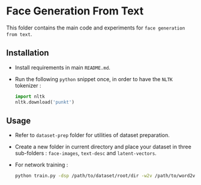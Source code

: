 # Face Generation From Text

This folder contains the main code and experiments for `face generation from text`.

## Installation

-   Install requirements in main `README.md`.

-   Run the following `python` snippet once, in order to have the `NLTK` tokenizer :
    ```python
    import nltk
    nltk.download('punkt')
    ```

## Usage

-   Refer to `dataset-prep` folder for utilities of dataset preparation.

-   Create a new folder in current directory and place your dataset in three sub-folders : `face-images`, `text-desc` and `latent-vectors`.

-   For network training :
    ```bash
    python train.py -dsp /path/to/dataset/root/dir -w2v /path/to/word2vec/file -mv model_version(1|2) -pkl /path/to/stylegan2/model/file -psi truncation_psi -rd /path/to/results/dir
    ```
